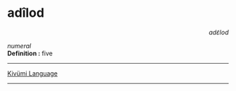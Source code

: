 
# adîlod

<div align="right"><i>adɛ̃lod</i></div>

*numeral*  
**Definition :** five  

---

[Kivümi Language](../README.md)

---

